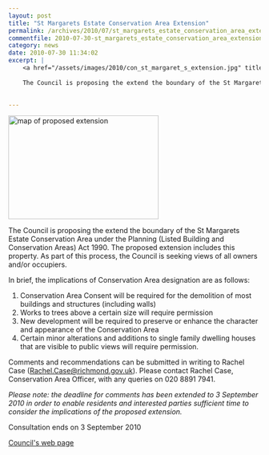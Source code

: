 ```yaml
---
layout: post
title: "St Margarets Estate Conservation Area Extension"
permalink: /archives/2010/07/st_margarets_estate_conservation_area_extension.html
commentfile: 2010-07-30-st_margarets_estate_conservation_area_extension
category: news
date: 2010-07-30 11:34:02
excerpt: |
    <a href="/assets/images/2010/con_st_margaret_s_extension.jpg" title="See larger version of - map of proposed extension"><img src="/assets/images/2010/con_st_margaret_s_extension_thumb.jpg" width="150" height="103" alt="map of proposed extension" class="photo right" /></a>
    
    The Council is proposing the extend the boundary of the St Margarets Estate Conservation Area under the Planning (Listed Building and Conservation Areas) Act 1990. The proposed extension includes this property. As part of this process, the Council is seeking views of all owners and/or occupiers.
    

---
```


<a href="/assets/images/2010/con_st_margaret_s_extension.jpg" title="See larger version of - map of proposed extension"><img src="/assets/images/2010/con_st_margaret_s_extension_thumb.jpg" width="300" height="207" alt="map of proposed extension" class="photo center" /></a>

The Council is proposing the extend the boundary of the St Margarets Estate Conservation Area under the Planning (Listed Building and Conservation Areas) Act 1990. The proposed extension includes this property. As part of this process, the Council is seeking views of all owners and/or occupiers.

In brief, the implications of Conservation Area designation are as follows:

1.  Conservation Area Consent will be required for the demolition of most buildings and structures (including walls)
2.  Works to trees above a certain size will require permission
3.  New development will be required to preserve or enhance the character and appearance of the Conservation Area
4.  Certain minor alterations and additions to single family dwelling houses that are visible to public views will require permission.

Comments and recommendations can be submitted in writing to Rachel Case ([Rachel.Case@richmond.gov.uk](mailto:Rachel.Case@richmond.gov.uk)). Please contact Rachel Case, Conservation Area Officer, with any queries on 020 8891 7941.

*Please note: the deadline for comments has been extended to 3 September 2010 in order to enable residents and interested parties sufficient time to consider the implications of the proposed extension.*

Consultation ends on 3 September 2010

[Council's web page](http://richmond.gov.uk/home/council_government_and_democracy/council/consulation_and_feedback/council_consultations/consultation_details.htm?id=C00359)
